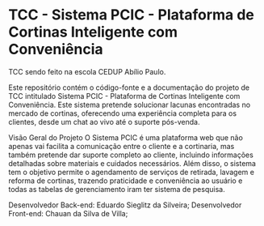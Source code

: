 # TCC - Sistema PCIC - Plataforma de Cortinas Inteligente com Conveniência
TCC sendo feito na escola CEDUP Abílio Paulo.

Este repositório contém o código-fonte e a documentação do projeto de TCC intitulado Sistema PCIC - Plataforma de Cortinas Inteligente com Conveniência.
Este sistema pretende solucionar lacunas encontradas no mercado de cortinas, oferecendo uma experiência completa para os clientes,
desde um chat ao vivo até o suporte pós-venda.

Visão Geral do Projeto
O Sistema PCIC é uma plataforma web que não apenas vai facilita a comunicação entre o cliente e a cortinaria, mas também pretende dar suporte completo ao cliente,
incluindo informações detalhadas sobre materiais e cuidados necessários. Além disso, o sistema tem o objetivo permite o agendamento de serviços de retirada, 
lavagem e reforma de cortinas, trazendo praticidade e conveniência ao usuário e todas as tabelas de gerenciamento iram ter sistema de pesquisa.

Desenvolvedor Back-end: Eduardo Sieglitz da Silveira;
Desenvolvedor Front-end: Chauan da Silva de Villa;

